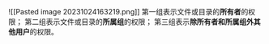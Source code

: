 ![[Pasted image 20231024163219.png]]
第一组表示文件或目录的**所有者**的权限；
第二组表示文件或目录的**所属组**的权限；
第三组表示**除所有者和所属组外其他用户**的权限。